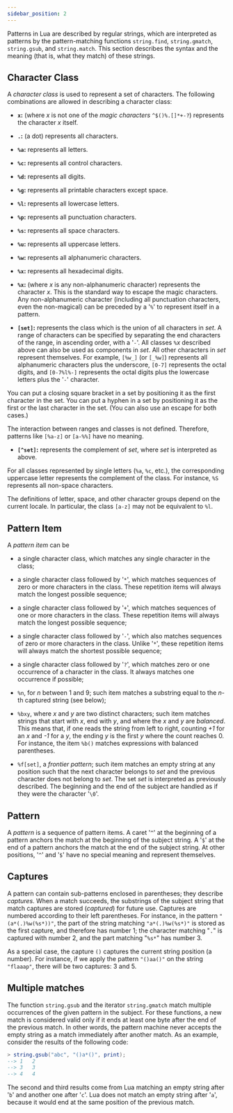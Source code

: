```yaml
---
sidebar_position: 2
---
```


Patterns in Lua are described by regular strings,
which are interpreted as patterns by the pattern-matching functions
`string.find`,
`string.gmatch`,
`string.gsub`,
and `string.match`.
This section describes the syntax and the meaning
(that is, what they match) of these strings.

## Character Class

A _character class_ is used to represent a set of characters.
The following combinations are allowed in describing a character class:

- **`x`:**
  (where _x_ is not one of the _magic characters_
  `^$()%.[]*+-?`)
  represents the character _x_ itself.

- **`.`:** (a dot) represents all characters.

- **`%a`:** represents all letters.

- **`%c`:** represents all control characters.

- **`%d`:** represents all digits.

- **`%g`:** represents all printable characters except space.

- **`%l`:** represents all lowercase letters.

- **`%p`:** represents all punctuation characters.

- **`%s`:** represents all space characters.

- **`%u`:** represents all uppercase letters.

- **`%w`:** represents all alphanumeric characters.

- **`%x`:** represents all hexadecimal digits.

- **`%x`:** (where _x_ is any non-alphanumeric character)
  represents the character _x_.
  This is the standard way to escape the magic characters.
  Any non-alphanumeric character
  (including all punctuation characters, even the non-magical)
  can be preceded by a '`%`' to represent itself in a pattern.

- **`[set]`:**
  represents the class which is the union of all
  characters in _set_.
  A range of characters can be specified by
  separating the end characters of the range,
  in ascending order, with a '`-`'.
  All classes `%`_x_ described above can also be used as
  components in _set_.
  All other characters in _set_ represent themselves.
  For example, `[%w_]` (or `[_%w]`)
  represents all alphanumeric characters plus the underscore,
  `[0-7]` represents the octal digits,
  and `[0-7%l%-]` represents the octal digits plus
  the lowercase letters plus the '`-`' character.

You can put a closing square bracket in a set
by positioning it as the first character in the set.
You can put a hyphen in a set
by positioning it as the first or the last character in the set.
(You can also use an escape for both cases.)

The interaction between ranges and classes is not defined.
Therefore, patterns like `[%a-z]` or `[a-%%]`
have no meaning.

- **`[^set]`:**
  represents the complement of _set_,
  where _set_ is interpreted as above.

For all classes represented by single letters (`%a`, `%c`, etc.),
the corresponding uppercase letter represents the complement of the class.
For instance, `%S` represents all non-space characters.

The definitions of letter, space, and other character groups
depend on the current locale.
In particular, the class `[a-z]` may not be equivalent to `%l`.

## Pattern Item

A _pattern item_ can be

- a single character class,
  which matches any single character in the class;

- a single character class followed by '`*`',
  which matches sequences of zero or more characters in the class.
  These repetition items will always match the longest possible sequence;

- a single character class followed by '`+`',
  which matches sequences of one or more characters in the class.
  These repetition items will always match the longest possible sequence;

- a single character class followed by '`-`',
  which also matches sequences of zero or more characters in the class.
  Unlike '`*`',
  these repetition items will always match the shortest possible sequence;

- a single character class followed by '`?`',
  which matches zero or one occurrence of a character in the class.
  It always matches one occurrence if possible;

- `%n`, for _n_ between 1 and 9;
  such item matches a substring equal to the _n_-th captured string
  (see below);

- `%bxy`, where _x_ and _y_ are two distinct characters;
  such item matches strings that start with _x_, end with _y_,
  and where the _x_ and _y_ are _balanced_.
  This means that, if one reads the string from left to right,
  counting _+1_ for an _x_ and _-1_ for a _y_,
  the ending _y_ is the first _y_ where the count reaches 0.
  For instance, the item `%b()` matches expressions with
  balanced parentheses.

- `%f[set]`, a _frontier pattern_;
  such item matches an empty string at any position such that
  the next character belongs to _set_
  and the previous character does not belong to _set_.
  The set _set_ is interpreted as previously described.
  The beginning and the end of the subject are handled as if
  they were the character '`\0`'.

## Pattern

A _pattern_ is a sequence of pattern items.
A caret '`^`' at the beginning of a pattern anchors the match at the
beginning of the subject string.
A '`$`' at the end of a pattern anchors the match at the
end of the subject string.
At other positions,
'`^`' and '`$`' have no special meaning and represent themselves.

## Captures

A pattern can contain sub-patterns enclosed in parentheses;
they describe _captures_.
When a match succeeds, the substrings of the subject string
that match captures are stored (_captured_) for future use.
Captures are numbered according to their left parentheses.
For instance, in the pattern `"(a*(.)%w(%s*))"`,
the part of the string matching `"a*(.)%w(%s*)"` is
stored as the first capture, and therefore has number 1;
the character matching "`.`" is captured with number 2,
and the part matching "`%s*`" has number 3.

As a special case, the capture `()` captures
the current string position (a number).
For instance, if we apply the pattern `"()aa()"` on the
string `"flaaap"`, there will be two captures: 3 and 5.

## Multiple matches

The function `string.gsub` and the iterator `string.gmatch`
match multiple occurrences of the given pattern in the subject.
For these functions,
a new match is considered valid only
if it ends at least one byte after the end of the previous match.
In other words, the pattern machine never accepts the
empty string as a match immediately after another match.
As an example,
consider the results of the following code:

```lua
> string.gsub("abc", "()a*()", print);
--> 1   2
--> 3   3
--> 4   4
```

The second and third results come from Lua matching an empty
string after '`b`' and another one after '`c`'.
Lua does not match an empty string after '`a`',
because it would end at the same position of the previous match.